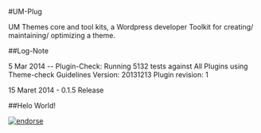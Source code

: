 #UM-Plug

UM Themes core and tool kits, a Wordpress developer Toolkit for creating/ maintaining/ optimizing a theme.


##Log-Note

5 Mar 2014 -- Plugin-Check: Running 5132 tests against All Plugins using Theme-check Guidelines Version: 20131213 Plugin revision: 1

15 Maret 2014 - 0.1.5 Release

##Helo World!

[![endorse](https://api.coderwall.com/tacoen/endorsecount.png)](https://coderwall.com/tacoen)
